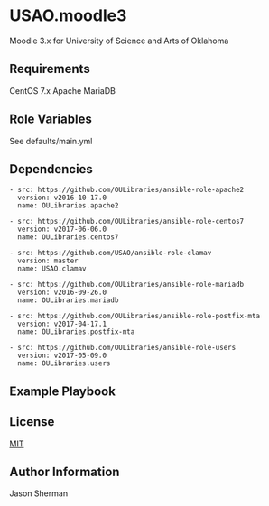 USAO.moodle3
=========

Moodle 3.x for University of Science and Arts of Oklahoma

Requirements
------------

CentOS 7.x
Apache
MariaDB

Role Variables
--------------

See defaults/main.yml

Dependencies
------------

```
- src: https://github.com/OULibraries/ansible-role-apache2
  version: v2016-10-17.0
  name: OULibraries.apache2

- src: https://github.com/OULibraries/ansible-role-centos7
  version: v2017-06-06.0
  name: OULibraries.centos7

- src: https://github.com/USAO/ansible-role-clamav
  version: master
  name: USAO.clamav

- src: https://github.com/OULibraries/ansible-role-mariadb
  version: v2016-09-26.0
  name: OULibraries.mariadb

- src: https://github.com/OULibraries/ansible-role-postfix-mta
  version: v2017-04-17.1
  name: OULibraries.postfix-mta

- src: https://github.com/OULibraries/ansible-role-users
  version: v2017-05-09.0
  name: OULibraries.users
```

Example Playbook
----------------

License
-------

[MIT](LICENSE)

Author Information
------------------

Jason Sherman
